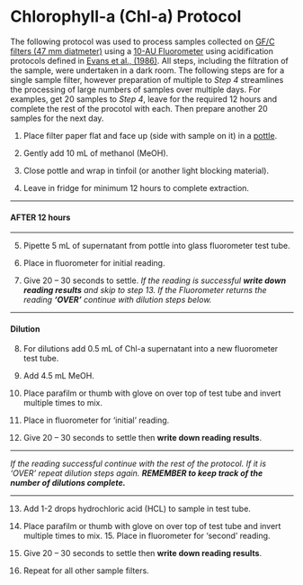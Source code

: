 # Chlorophyll-a (Chl-a) Protocol

The following protocol was used to process samples collected on <a href = "https://www.sigmaaldrich.com/NZ/en/product/aldrich/wha1822047?srsltid=AfmBOopnJK2iwi3vVLIDLZJRIBpjNMMrEcfbV680emphWZLAicmn5PNJ">GF/C filters (47 mm diatmeter)</a> using a <a href = "https://www.turnerdesigns.com/10au-field-laboratory-fluorometer">10-AU Fluorometer</a> using acidification protocols defined in <a href = "https://www.researchgate.net/publication/38997614_A_Handbook_for_the_Measurement_of_Chlorophyll_a_and_Primary_Production">Evans et al., (1986)</a>. All steps, including the filtration of the sample, were undertaken in a dark room. The following steps are for a single sample filter, however preparation of multiple to *Step 4* streamlines the processing of large numbers of samples over multiple days. For examples, get 20 samples to *Step 4*, leave for the required 12 hours and complete the rest of the procotol with each. Then prepare another 20 samples for the next day.

1)  Place filter paper flat and face up (side with sample on it) in a <a href = "https://www.interlab.co.nz/product/70ml-sample-containers-labelled-polypropylene-sterile/">pottle</a>.

2)  Gently add 10 mL of methanol (MeOH).

3)  Close pottle and wrap in tinfoil (or another light blocking material).

4)  Leave in fridge for minimum 12 hours to complete extraction.

------------------------------------------------------------------------

#### AFTER 12 hours

------------------------------------------------------------------------

5)  Pipette 5 mL of supernatant from pottle into glass fluorometer test tube.

6)  Place in fluorometer for initial reading.

7)  Give 20 – 30 seconds to settle.
   *If the reading is successful **write down reading results** and skip to step 13. If the Fluorometer returns the reading **‘OVER’** continue with dilution steps below.*
------------------------------------------------------------------------
#### Dilution

8)  For dilutions add 0.5 mL of Chl-a supernatant into a new fluorometer test tube.

9)  Add 4.5 mL MeOH.

10) Place parafilm or thumb with glove on over top of test tube and invert multiple times to mix.

11) Place in fluorometer for ‘initial’ reading.

12) Give 20 – 30 seconds to settle then **write down reading results**.

------------------------------------------------------------------------

*If the reading successful continue with the rest of the protocol. If it is ‘OVER’ repeat dilution steps again. **REMEMBER to keep track of the number of dilutions complete.***

------------------------------------------------------------------------

13) Add 1-2 drops hydrochloric acid (HCL) to sample in test tube.

14) Place parafilm or thumb with glove on over top of test tube and invert multiple times to mix. 15. Place in fluorometer for ‘second’ reading.

15) Give 20 – 30 seconds to settle then **write down reading results**.
16) Repeat for all other sample filters.


